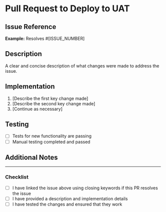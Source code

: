 # Pull Request to Deploy to UAT

## Issue Reference

<!--
Please reference the issue this PR addresses.
If the issue is resolved by this PR, use a closing keyword like:
- Closes #[ISSUE_NUMBER]
- Fixes #[ISSUE_NUMBER]
- Resolves #[ISSUE_NUMBER]
-->

**Example:**
Resolves #[ISSUE_NUMBER]

## Description

<!-- Provide a brief description of what this PR does -->

A clear and concise description of what changes were made to address the issue.

## Implementation

1. [Describe the first key change made]
2. [Describe the second key change made]
3. [Continue as necessary]

## Testing

<!-- Briefly describe any tests written or run to validate the changes -->

- [ ] Tests for new functionality are passing
- [ ] Manual testing completed and passed

## Additional Notes

<!-- Add any additional information or context related to the PR -->

---

### Checklist

- [ ] I have linked the issue above using closing keywords if this PR resolves the issue
- [ ] I have provided a description and implementation details
- [ ] I have tested the changes and ensured that they work

